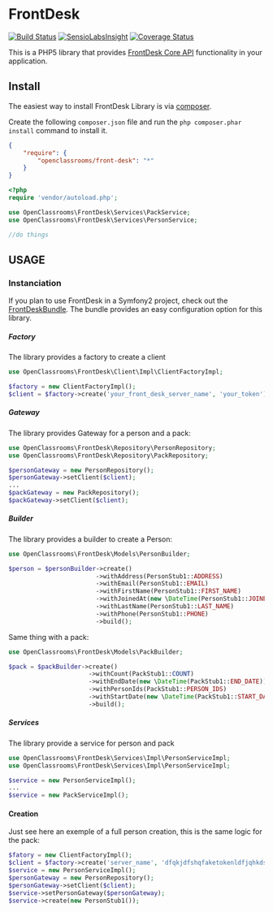 # FrontDesk
[![Build Status](https://travis-ci.org/OpenClassrooms/FrontDesk.svg?branch=master)](https://travis-ci.org/OpenClassrooms/FrontDesk)
[![SensioLabsInsight](https://insight.sensiolabs.com/projects/a938d1ba-3c55-43a9-b6a6-0f9612c526d9/mini.png)](https://insight.sensiolabs.com/projects/a938d1ba-3c55-43a9-b6a6-0f9612c526d9)
[![Coverage Status](https://coveralls.io/repos/github/OpenClassrooms/FrontDesk/badge.svg?branch=OC-5843_create_frontdesk_library)](https://coveralls.io/github/OpenClassrooms/FrontDesk?branch=OC-5843_create_frontdesk_library)

This is a PHP5 library that provides [FrontDesk Core API](https://developer.frontdeskhq.com/docs/api/v2) functionality in your application.

## Install
The easiest way to install FrontDesk Library is via [composer](http://getcomposer.org/).

Create the following `composer.json` file and run the `php composer.phar install` command to install it.

```json
{
    "require": {
        "openclassrooms/front-desk": "*"
    }
}
```
```php
<?php
require 'vendor/autoload.php';

use OpenClassrooms\FrontDesk\Services\PackService;
use OpenClassrooms\FrontDesk\Services\PersonService;

//do things
```

## USAGE
### Instanciation
If you plan to use FrontDesk in a Symfony2 project, check out the [FrontDeskBundle](https://github.com/OpenClassrooms/FrontDeskBundle). The bundle provides an easy configuration option for this library.

##### Factory 
The library provides a factory to create a client 
```php
use OpenClassrooms\FrontDesk\Client\Impl\ClientFactoryImpl; 

$factory = new ClientFactoryImpl();         
$client = $factory->create('your_front_desk_server_name', 'your_token');
```

##### Gateway
The library provides Gateway for a person and a pack:
```php
use OpenClassrooms\FrontDesk\Repository\PersonRepository;
use OpenClassrooms\FrontDesk\Repository\PackRepository;

$personGateway = new PersonRepository();         
$personGateway->setClient($client);         
...
$packGateway = new PackRepository();         
$packGateway->setClient($client);         
```

##### Builder
The library provides a builder to create a Person:
 
```php
use OpenClassrooms\FrontDesk\Models\PersonBuilder;

$person = $personBuilder->create()
                        ->withAddress(PersonStub1::ADDRESS)
                        ->withEmail(PersonStub1::EMAIL)
                        ->withFirstName(PersonStub1::FIRST_NAME)
                        ->withJoinedAt(new \DateTime(PersonStub1::JOINED_AT))
                        ->withLastName(PersonStub1::LAST_NAME)
                        ->withPhone(PersonStub1::PHONE)
                        ->build();
```

Same thing with a pack:
 
```php
use OpenClassrooms\FrontDesk\Models\PackBuilder;

$pack = $packBuilder->create()
                      ->withCount(PackStub1::COUNT)
                      ->withEndDate(new \DateTime(PackStub1::END_DATE))
                      ->withPersonIds(PackStub1::PERSON_IDS)
                      ->withStartDate(new \DateTime(PackStub1::START_DATE))
                      ->build();
```

##### Services

The library provide a service for person and pack 
```php
use OpenClassrooms\FrontDesk\Services\Impl\PersonServiceImpl;
use OpenClassrooms\FrontDesk\Services\Impl\PersonServiceImpl;

$service = new PersonServiceImpl();
...
$service = new PackServiceImpl();
```

#### Creation

Just see here an exemple of a full person creation, this is the same logic for the pack: 

```php
$fatory = new ClientFactoryImpl();         
$client = $factory->create('server_name', 'dfqkjdfshqfaketokenldfjqhkdsjf');         
$service = new PersonServiceImpl();         
$personGateway = new PersonRepository();         
$personGateway->setClient($client);         
$service->setPersonGateway($personGateway);         
$service->create(new PersonStub1());  
```
